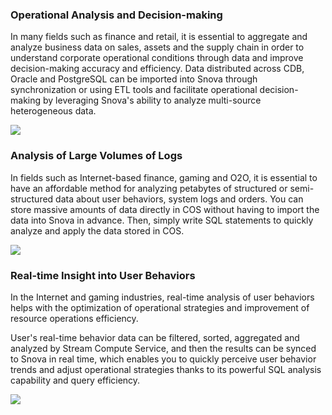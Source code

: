 ### Operational Analysis and Decision-making
In many fields such as finance and retail, it is essential to aggregate and analyze business data on sales, assets and the supply chain in order to understand corporate operational conditions through data and improve decision-making accuracy and efficiency.
Data distributed across CDB, Oracle and PostgreSQL can be imported into Snova through synchronization or using ETL tools and facilitate operational decision-making by leveraging Snova's ability to analyze multi-source heterogeneous data.

![](https://main.qcloudimg.com/raw/f81133a5da7a439b016b9a32924c6a56.png)

### Analysis of Large Volumes of Logs
In fields such as Internet-based finance, gaming and O2O, it is essential to have an affordable method for analyzing petabytes of structured or semi-structured data about user behaviors, system logs and orders.
You can store massive amounts of data directly in COS without having to import the data into Snova in advance. Then, simply write SQL statements to quickly analyze and apply the data stored in COS.

![](https://main.qcloudimg.com/raw/77411e59b62ad0a7e213095156f31435.png)

### Real-time Insight into User Behaviors
In the Internet and gaming industries, real-time analysis of user behaviors helps with the optimization of operational strategies and improvement of resource operations efficiency.

User's real-time behavior data can be filtered, sorted, aggregated and analyzed by Stream Compute Service, and then the results can be synced to Snova in real time, which enables you to quickly perceive user behavior trends and adjust operational strategies thanks to its powerful SQL analysis capability and query efficiency.

![](https://main.qcloudimg.com/raw/729ee0de511646187f234eb0908cefbb.png)
